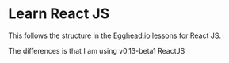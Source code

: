 # Learn React JS
This follows the structure in the [Egghead.io lessons](https://egghead.io/lessons/react-the-render-method) for React JS.

The differences is that I am using v0.13-beta1 ReactJS


